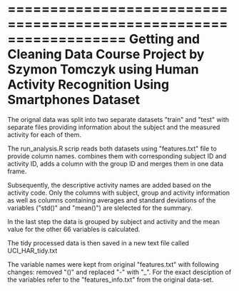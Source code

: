 ==================================================================
    Getting and Cleaning Data Course Project by Szymon Tomczyk
                               using
      Human Activity Recognition Using Smartphones Dataset
==================================================================

The orignal data was split into two separate datasets "train" and "test" with 
separate files providing information about the subject and the measured activity
for each of them. 

The run_analysis.R scrip reads both datasets using "features.txt" file to 
provide column names. combines them with corresponding subject ID and activity 
ID, adds a column with the group ID and merges them in one data frame. 

Subsequently, the descriptive activity names are added based on the activity 
code. Only the columns with subject, group and activity information as well 
as columns containing averages and standard deviations of the variables 
("std()" and "mean()") are slelected for the summary. 

In the last step the data is grouped by subject and activity and the mean value 
for the other 66 variables is calculated.

The tidy processed data is then saved in a new text file called UCI_HAR_tidy.txt

The variable names were kept from original "features.txt" with following 
changes: removed "()" and replaced "-" with "_". For the exact desciption of
the variables refer to the "features_info.txt" from the original data-set.




